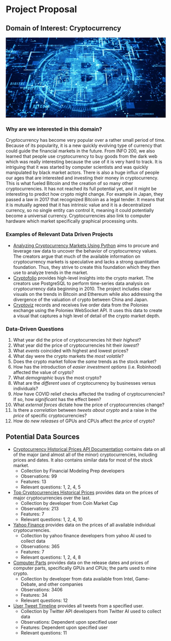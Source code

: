 # Project Proposal  

## Domain of Interest: Cryptocurrency
![Bitcoin Image](bitcoin_image.jpg)

### Why are we interested in this domain?
Cryptocurrency has become very popular over a rather small period of time. Because of its popularity, it is a new quickly evolving type of currency that could guide the financial markets in the future. From INFO 200, we also learned that people use cryptocurrency to buy goods from the dark web which was really interesting because the use of it is very hard to track. It is intriguing that it was started by computer scientists and was quickly manipulated by black market actors. There is also a huge influx of people our ages that are interested and investing their money in cryptocurrency. This is what fueled Bitcoin and the creation of so many other cryptocurrencies. It has not reached its full potential yet, and it might be interesting to predict how crypto might change. For example in Japan, they passed a law in 2017 that recognized Bitcoin as a legal tender. It means that it is mutually agreed that it has intrinsic value and it is a decentralized currency, so no single entity can control it, meaning it could potentially become a universal currency. Cryptocurrencies also link to computer hardware which market specifically graphical processing units.

### Examples of Relevant Data Driven Projects
* [Analyzing Cryptocurrency Markets Using Python](https://github.com/triestpa/Cryptocurrency-Analysis-Python) aims to procure and leverage raw data to uncover the behavior of cryptocurrency values. The creators argue that much of the available information on cryptocurrency markets is speculative and lacks a strong quantitative foundation. Thus, they strive to create this foundation which they then use to analyze trends in the market.  
* [Cryptofolio](https://github.com/FinTechies/Cryptofolio) provides high-level insights into the crypto market. The creators use PostgreSQL to perform time-series data analysis on cryptocurrency data beginning in 2010. The project includes clear visuals on the trends in Bitcoin and Ethereum while also addressing the divergence of the valuation of crypto between China and Japan.
* [Cryptoviz](https://github.com/Ameobea/cryptoviz) records and receives live order data from the Poloniex exchange using the Poloniex WebSocket API. It uses this data to create a visual that captures a high level of detail of the crypto market depth.   

### Data-Driven Questions
1. What year did the price of cryptocurrencies hit their _highest_?
2. What year did the price of cryptocurrencies hit their _lowest_?
3. What _events_ coincided with highest and lowest prices?
4. What day were the crypto markets the _most volatile_?
5. Does the crypto market follow the _same_ trends as the stock market?
6. How has the introduction of _easier investment options_ (i.e. Robinhood) affected the value of crypto?
7. What _demographic_ buys the most crypto?
8. What are the _different uses_ of cryptocurrency by businesses versus individuals?
9. _How_ have COVID relief checks affected the trading of cryptocurrencies? If so, how _significant_ has the effect been?
10. What _external forces_ dictate how the price of cryptocurrencies change?
11. Is there a _correlation_ between _tweets about crypto_ and a raise in the _price_ of specific cryptocurrencies?
12. How do _new releases_ of GPUs and CPUs affect the _price_ of crypto?

## Potential Data Sources
* [Cryptocurrency Historical Prices API Documentation](https://financialmodelingprep.com/developer/docs/cryptocurrency-historical-data-api/#R) contains data on all of the major (and almost all of the minor) cryptocurrencies, including prices and dates. It also contains similar data for most of the stock market.
  * Collection by Financial Modeling Prep developers
  * Observations: 99
  * Features: 13
  * Relevant questions: 1, 2, 4, 5
* [Top Cryptocurrencies Historical Prices](https://www.kaggle.com/sudalairajkumar/cryptocurrencypricehistory) provides data on the prices of major cryptocurrencies over the last.
  * Collection by developer from Coin Market Cap
  * Observations: 213
  * Features: 7
  * Relevant questions: 1, 2, 4, 10
* [Yahoo Finance](https://finance.yahoo.com/quote/BTC-USD/history?p=BTC-USD) provides data on the prices of all available individual cryptocurrencies.
  * Collection by yahoo finance developers from yahoo AI used to collect data
  * Observations: 365
  * Features: 7
  * Relevant questions: 1, 2, 4, 8
* [Computer Parts](https://www.kaggle.com/iliassekkaf/computerparts) provides data on the release dates and prices of computer parts, specifically GPUs and CPUs; the parts used to mine crypto.
  * Collection by developer from data available from Intel, Game-Debate, and other companies
  * Observations: 3406
  * Features: 34
  * Relevant questions: 12
* [User Tweet Timeline](https://developer.twitter.com/en/docs/twitter-api/tweets/timelines/introduction) provides all tweets from a specified user.
  * Collection by Twitter API developers from Twitter AI used to collect data
  * Observations: Dependent upon specified user
  * Features: Dependent upon specified user
  * Relevant questions: 11
